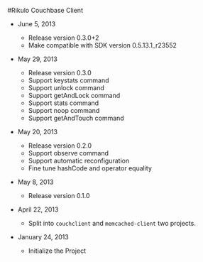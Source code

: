 #Rikulo Couchbase Client

* June 5, 2013
  * Release version 0.3.0+2
  * Make compatible with SDK version 0.5.13.1_r23552
  
* May 29, 2013
  * Release version 0.3.0
  * Support keystats command
  * Support unlock command
  * Support getAndLock command
  * Support stats command
  * Support noop command
  * Support getAndTouch command

* May 20, 2013
  * Release version 0.2.0 
  * Support observe command
  * Support automatic reconfiguration
  * Fine tune hashCode and operator equality
  
* May 8, 2013
  * Release version 0.1.0
  
* April 22, 2013
  * Split into `couchclient` and `memcached-client` two projects.
  
* January 24, 2013
  * Initialize the Project

